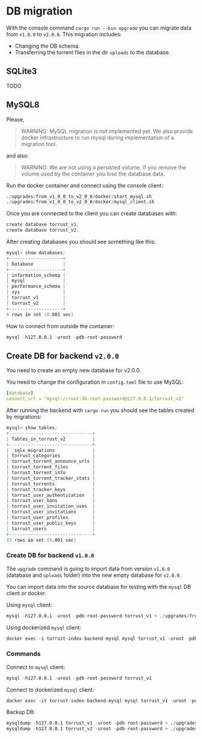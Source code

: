 # DB migration

With the console command `cargo run --bin upgrade` you can migrate data from `v1.0.0` to `v2.0.0`. This migration includes:

- Changing the DB schema.
- Transferring the torrent files in the dir `uploads` to the database.

## SQLite3

TODO

## MySQL8

Please,

> WARNING: MySQL migration is not implemented yet. We also provide docker infrastructure to run mysql during implementation of a migration tool.

and also:

> WARNING: We are not using a persisted volume. If you remove the volume used by the container you lose the database data.

Run the docker container and connect using the console client:

```s
./upgrades/from_v1_0_0_to_v2_0_0/docker/start_mysql.sh
./upgrades/from_v1_0_0_to_v2_0_0/docker/mysql_client.sh
```

Once you are connected to the client you can create databases with:

```s
create database torrust_v1;
create database torrust_v2;
```

After creating databases you should see something like this:

```s
mysql> show databases;
+--------------------+
| Database           |
+--------------------+
| information_schema |
| mysql              |
| performance_schema |
| sys                |
| torrust_v1         |
| torrust_v2         |
+--------------------+
6 rows in set (0.001 sec)
```

How to connect from outside the container:

```s
mysql -h127.0.0.1 -uroot -pdb-root-password
```

## Create DB for backend `v2.0.0`

You need to create an empty new database for v2.0.0.

You need to change the configuration in `config.toml` file to use MySQL:

```yml
[database]
connect_url = "mysql://root:db-root-password@127.0.0.1/torrust_v2"
```

After running the backend with `cargo run` you should see the tables created by migrations:

```s
mysql> show tables;
+-------------------------------+
| Tables_in_torrust_v2          |
+-------------------------------+
| _sqlx_migrations              |
| torrust_categories            |
| torrust_torrent_announce_urls |
| torrust_torrent_files         |
| torrust_torrent_info          |
| torrust_torrent_tracker_stats |
| torrust_torrents              |
| torrust_tracker_keys          |
| torrust_user_authentication   |
| torrust_user_bans             |
| torrust_user_invitation_uses  |
| torrust_user_invitations      |
| torrust_user_profiles         |
| torrust_user_public_keys      |
| torrust_users                 |
+-------------------------------+
15 rows in set (0.001 sec)
```

### Create DB for backend `v1.0.0`

The `upgrade` command is going to import data from version `v1.0.0` (database and `uploads` folder) into the new empty database for `v2.0.0`.

You can import data into the source database for testing with the `mysql` DB client or docker.

Using `mysql` client:

```s
mysql -h127.0.0.1 -uroot -pdb-root-password torrust_v1 < ./upgrades/from_v1_0_0_to_v2_0_0/db_schemas/db_migrations_v1_for_mysql_8.sql
```

Using dockerized `mysql` client:

```s
docker exec -i torrust-index-backend-mysql mysql torrust_v1 -uroot -pdb-root-password < ./upgrades/from_v1_0_0_to_v2_0_0/db_schemas/db_migrations_v1_for_mysql_8.sql
```

### Commands

Connect to `mysql` client:

```s
mysql -h127.0.0.1 -uroot -pdb-root-password torrust_v1
```

Connect to dockerized `mysql` client:

```s
docker exec -it torrust-index-backend-mysql mysql torrust_v1 -uroot -pdb-root-password
```

Backup DB:

```s
mysqldump -h127.0.0.1 torrust_v1 -uroot -pdb-root-password > ./upgrades/from_v1_0_0_to_v2_0_0/db_schemas/v1_schema_dump.sql
mysqldump -h127.0.0.1 torrust_v2 -uroot -pdb-root-password > ./upgrades/from_v1_0_0_to_v2_0_0/db_schemas/v2_schema_dump.sql
```
